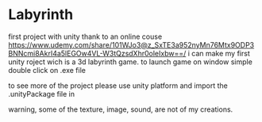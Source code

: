 # Labyrinth
first project with unity
thank to an online couse https://www.udemy.com/share/101WJo3@z_SxTE3a952nyMn76Mtx9ODP3BNNcmi8AkrI4a5lEGOw4VL-W3tQzsdXhr0oleIxbw==/ i can make my first unity roject wich is a 3d labyrinth game.
to launch game on window simple double click on .exe file

to see more of the project please use unity platform and import the .unityPackage file in

warning, some of the texture, image, sound, are not of my creations.
